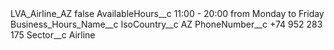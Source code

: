 <?xml version="1.0" encoding="UTF-8"?>
<CustomMetadata xmlns="http://soap.sforce.com/2006/04/metadata" xmlns:xsi="http://www.w3.org/2001/XMLSchema-instance" xmlns:xsd="http://www.w3.org/2001/XMLSchema">
    <label>LVA_Airline_AZ</label>
    <protected>false</protected>
    <values>
        <field>AvailableHours__c</field>
        <value xsi:type="xsd:string">11:00 - 20:00 from Monday to Friday</value>
    </values>
    <values>
        <field>Business_Hours_Name__c</field>
        <value xsi:nil="true"/>
    </values>
    <values>
        <field>IsoCountry__c</field>
        <value xsi:type="xsd:string">AZ</value>
    </values>
    <values>
        <field>PhoneNumber__c</field>
        <value xsi:type="xsd:string">+74 952 283 175</value>
    </values>
    <values>
        <field>Sector__c</field>
        <value xsi:type="xsd:string">Airline</value>
    </values>
</CustomMetadata>
